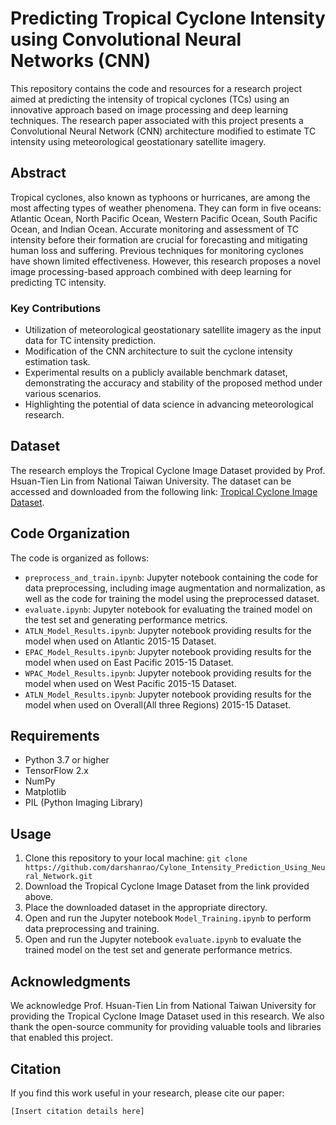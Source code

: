 # Predicting Tropical Cyclone Intensity using Convolutional Neural Networks (CNN)

This repository contains the code and resources for a research project aimed at predicting the intensity of tropical cyclones (TCs) using an innovative approach based on image processing and deep learning techniques. The research paper associated with this project presents a Convolutional Neural Network (CNN) architecture modified to estimate TC intensity using meteorological geostationary satellite imagery.

## Abstract
Tropical cyclones, also known as typhoons or hurricanes, are among the most affecting types of weather phenomena. They can form in five oceans: Atlantic Ocean, North Pacific Ocean, Western Pacific Ocean, South Pacific Ocean, and Indian Ocean. Accurate monitoring and assessment of TC intensity before their formation are crucial for forecasting and mitigating human loss and suffering. Previous techniques for monitoring cyclones have shown limited effectiveness. However, this research proposes a novel image processing-based approach combined with deep learning for predicting TC intensity.

### Key Contributions
- Utilization of meteorological geostationary satellite imagery as the input data for TC intensity prediction.
- Modification of the CNN architecture to suit the cyclone intensity estimation task.
- Experimental results on a publicly available benchmark dataset, demonstrating the accuracy and stability of the proposed method under various scenarios.
- Highlighting the potential of data science in advancing meteorological research.

## Dataset
The research employs the Tropical Cyclone Image Dataset provided by Prof. Hsuan-Tien Lin from National Taiwan University. The dataset can be accessed and downloaded from the following link: [Tropical Cyclone Image Dataset](https://www.csie.ntu.edu.tw/~htlin/program/TCIR/).

## Code Organization
The code is organized as follows:
- `preprocess_and_train.ipynb`: Jupyter notebook containing the code for data preprocessing, including image augmentation and normalization, as well as the code for training the model using the preprocessed dataset.
- `evaluate.ipynb`: Jupyter notebook for evaluating the trained model on the test set and generating performance metrics.
- `ATLN_Model_Results.ipynb`: Jupyter notebook providing results for the model when used on Atlantic 2015-15 Dataset.
- `EPAC_Model_Results.ipynb`: Jupyter notebook providing results for the model when used on East Pacific 2015-15 Dataset.
- `WPAC_Model_Results.ipynb`: Jupyter notebook providing results for the model when used on West Pacific 2015-15 Dataset.
- `ATLN_Model_Results.ipynb`: Jupyter notebook providing results for the model when used on Overall(All three Regions)  2015-15 Dataset.

## Requirements
- Python 3.7 or higher
- TensorFlow 2.x
- NumPy
- Matplotlib
- PIL (Python Imaging Library)

## Usage
1. Clone this repository to your local machine: `git clone https://github.com/darshanrao/Cylone_Intensity_Prediction_Using_Neural_Network.git`
2. Download the Tropical Cyclone Image Dataset from the link provided above.
3. Place the downloaded dataset in the appropriate directory.
4. Open and run the Jupyter notebook `Model_Training.ipynb` to perform data preprocessing and training.
5. Open and run the Jupyter notebook `evaluate.ipynb` to evaluate the trained model on the test set and generate performance metrics.

## Acknowledgments
We acknowledge Prof. Hsuan-Tien Lin from National Taiwan University for providing the Tropical Cyclone Image Dataset used in this research. We also thank the open-source community for providing valuable tools and libraries that enabled this project.

## Citation
If you find this work useful in your research, please cite our paper:
```
[Insert citation details here]
```
